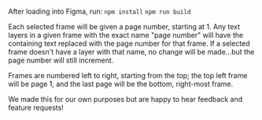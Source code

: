 After loading into Figma, run:
`npm install`
`npm run build`

Each selected frame will be given a page number, starting at 1. Any text layers in a given frame with the exact name "page number" will have the containing text replaced with the page number for that frame. If a selected frame doesn't have a layer with that name, no change will be made...but the page number will still increment.

Frames are numbered left to right, starting from the top; the top left frame will be page 1, and the last page will be the bottom, right-most frame.

We made this for our own purposes but are happy to hear feedback and feature requests!